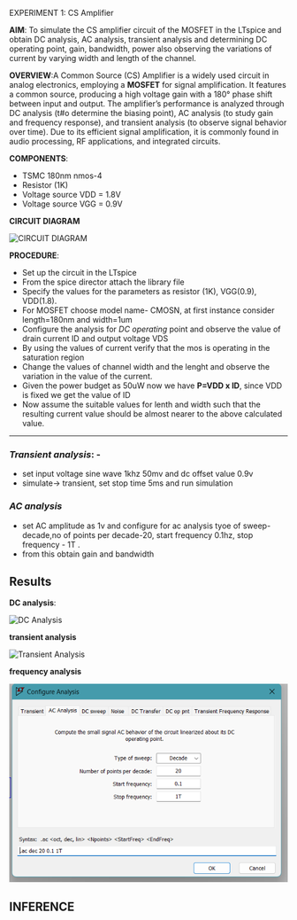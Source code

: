  EXPERIMENT 1: CS Amplifier 

**AIM**: To simulate the CS amplifier circuit of the MOSFET in the LTspice and obtain DC analysis, AC analysis, transient analysis and determining DC operating point, gain, bandwidth, power also observing the variations of current by varying width and length of the channel.



**OVERVIEW**:A Common Source (CS) Amplifier is a widely used circuit in analog electronics, employing a **MOSFET** for signal amplification. It features a common source, producing a high voltage gain with a 180° phase shift between input and output. The amplifier’s performance is analyzed through DC analysis (t#o determine the biasing point), AC analysis (to study gain and frequency response), and transient analysis (to observe signal behavior over time). Due to its efficient signal amplification, it is commonly found in audio processing, RF applications, and integrated circuits.



**COMPONENTS**:

- TSMC 180nm nmos-4
- Resistor (1K)
- Voltage source VDD = 1.8V
- Voltage source VGG = 0.9V

**CIRCUIT DIAGRAM**

![**CIRCUIT DIAGRAM**](https://github.com/srujanjainhn/LIC-LAB/blob/41348dee186eee422369f0f0c53d30a37656ee31/images/1.png)

 
 **PROCEDURE**:
 
 - Set up the circuit in the LTspice
 - From the spice director attach the library file 
 - Specify the values for the parameters as resistor (1K), VGG(0.9), VDD(1.8).
- For MOSFET choose model name- CMOSN, at first instance consider length=180nm and width=1um 
- Configure the analysis for *DC operating* point and observe the value of drain current ID and output voltage VDS
- By using the values of current verify that the mos is operating in the saturation region 
- Change the values of channel width and the lenght and observe the variation in the value of the current.
- Given the power budget as 50uW now we have **P=VDD x ID**, since VDD is fixed we get the value of ID 
- Now assume the suitable values for lenth and width such that the resulting current value should be almost nearer to the above calculated value.
---
### *Transient analysis*: - 
- set input voltage sine wave 1khz 50mv and dc offset value 0.9v 
- simulate-> transient, set stop time 5ms and run simulation 
### *AC analysis*
- set AC amplitude as 1v and configure for ac analysis tyoe of sweep- decade,no of points per decade-20, start frequency 0.1hz, stop frequency - 1T .
- from this obtain gain and bandwidth 


## **Results**

**DC analysis**:


![**DC Analysis**](https://github.com/srujanjainhn/LIC-LAB/blob/8cb36b8edce8c55e7a91dcbcea7403ec368539fa/images/2.png)



**transient analysis**

![**Transient Analysis**]()




**frequency analysis**

![**ac  Analysis**](https://github.com/shivaanii33/LIC-Lab/blob/02d000ddcff2812b2899f742c7bd16ddf72aca53/images/Screenshot%202025-02-17%20200800.png)




## INFERENCE 

